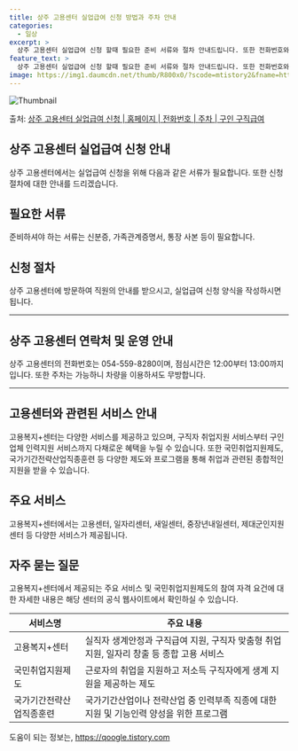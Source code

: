 ```yaml
---
title: 상주 고용센터 실업급여 신청 방법과 주차 안내
categories:
  - 일상
excerpt: >
  상주 고용센터 실업급여 신청 할때 필요한 준비 서류와 절차 안내드립니다. 또한 전화번호와 점심시간은 언제인지, 주차는 가능한지 궁금한 내용을 안내 드리겠습니다. 실업급여의 경우 아래 홈페이지를 통해 신청하시면 됩니다. 상주 고용센터 실업급여 신청하기 👈 클릭 상주고용복지센터 주소전화번호 경북 상주시 왕산로155 대흥빌딩 1층054-559-8280 상주 고용센터 홈페이지 바로가기 👈 클릭 고용, 복지, 서민금융 One-stop 협업모델 국민들이 쉽고 편하게 필요한 도움을 받을 수 있는 고용, 복지, 서민금융 서비스를 한 곳에서 One-stop으로 제공하는 협업모델입니다. 주요 업무 구직자 취업지원 서비스 및 구인업체 인력지원 서비스를 통해 취업지원과 고용보험관리를 제공합니다. 업무 내용 참여기관 서비스 창..
feature_text: >
  상주 고용센터 실업급여 신청 할때 필요한 준비 서류와 절차 안내드립니다. 또한 전화번호와 점심시간은 언제인지, 주차는 가능한지 궁금한 내용을 안내 드리겠습니다. 실업급여의 경우 아래 홈페이지를 통해 신청하시면 됩니다. 상주 고용센터 실업급여 신청하기 👈 클릭 상주고용복지센터 주소전화번호 경북 상주시 왕산로155 대흥빌딩 1층054-559-8280 상주 고용센터 홈페이지 바로가기 👈 클릭 고용, 복지, 서민금융 One-stop 협업모델 국민들이 쉽고 편하게 필요한 도움을 받을 수 있는 고용, 복지, 서민금융 서비스를 한 곳에서 One-stop으로 제공하는 협업모델입니다. 주요 업무 구직자 취업지원 서비스 및 구인업체 인력지원 서비스를 통해 취업지원과 고용보험관리를 제공합니다. 업무 내용 참여기관 서비스 창..
image: https://img1.daumcdn.net/thumb/R800x0/?scode=mtistory2&fname=https%3A%2F%2Fblog.kakaocdn.net%2Fdn%2FpcZuh%2FbtsGLFmp4wF%2FQhrJjrtC4NMdLONK0MZjYK%2Fimg.png
---
```


![Thumbnail](https://img1.daumcdn.net/thumb/R800x0/?scode=mtistory2&fname=https%3A%2F%2Fblog.kakaocdn.net%2Fdn%2FpcZuh%2FbtsGLFmp4wF%2FQhrJjrtC4NMdLONK0MZjYK%2Fimg.png)

<p>출처: <a href="https://qoogle.tistory.com/4623" rel="dofollow">상주 고용센터 실업급여 신청 | 홈페이지 | 전화번호 | 주차 | 구인 구직급여</a> </p>

## 상주 고용센터 실업급여 신청 안내

상주 고용센터에서는 실업급여 신청을 위해 다음과 같은 서류가 필요합니다. 또한 신청 절차에 대한 안내를 드리겠습니다.

## 필요한 서류

준비하셔야 하는 서류는 신분증, 가족관계증명서, 통장 사본 등이 필요합니다.

## 신청 절차

상주 고용센터에 방문하여 직원의 안내를 받으시고, 실업급여 신청 양식을 작성하시면 됩니다.

* * *

## 상주 고용센터 연락처 및 운영 안내

상주 고용센터의 전화번호는 054-559-8280이며, 점심시간은 12:00부터 13:00까지입니다. 또한 주차는 가능하니 차량을 이용하셔도
무방합니다.

* * *

## 고용센터와 관련된 서비스 안내

고용복지+센터는 다양한 서비스를 제공하고 있으며, 구직자 취업지원 서비스부터 구인업체 인력지원 서비스까지 다채로운 혜택을 누릴 수 있습니다.
또한 국민취업지원제도, 국가기간전략산업직종훈련 등 다양한 제도와 프로그램을 통해 취업과 관련된 종합적인 지원을 받을 수 있습니다.

## 주요 서비스

고용복지+센터에서는 고용센터, 일자리센터, 새일센터, 중장년내일센터, 제대군인지원센터 등 다양한 서비스가 제공됩니다.

## 자주 묻는 질문

고용복지+센터에서 제공되는 주요 서비스 및 국민취업지원제도의 참여 자격 요건에 대한 자세한 내용은 해당 센터의 공식 웹사이트에서 확인하실 수
있습니다.

서비스명 | 주요 내용  
---|---  
고용복지+센터 | 실직자 생계안정과 구직급여 지원, 구직자 맞춤형 취업지원, 일자리 창출 등 종합 고용 서비스  
국민취업지원제도 | 근로자의 취업을 지원하고 저소득 구직자에게 생계 지원을 제공하는 제도  
국가기간전략산업직종훈련 | 국가기간산업이나 전략산업 중 인력부족 직종에 대한 지원 및 기능인력 양성을 위한 프로그램

 

도움이 되는 정보는, <a href="https://qoogle.tistory.com" rel="dofollow">https://qoogle.tistory.com</a>


